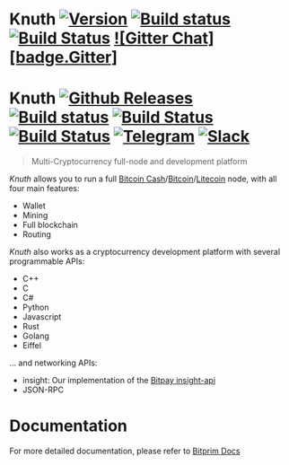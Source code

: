 # Knuth <a target="_blank" href="http://semver.org">![Version][badge.version]</a> <a target="_blank" href="https://travis-ci.org/k-nuth/node-exe">![Build status][badge.Travis]</a> <a target="_blank" href="https://ci.appveyor.com/projects/k-nuth/node-exe">![Build Status][badge.Appveyor]</a> <a target="_blank" href="https://gitter.im/bitprim/Lobby">![Gitter Chat][badge.Gitter]</a>

# Knuth <a target="_blank" href="https://github.com/k-nuth/node-exe/releases">![Github Releases][badge.release]</a> <a target="_blank" href="https://travis-ci.org/k-nuth/node-exe">![Build status][badge.Travis]</a> <a target="_blank" href="https://ci.appveyor.com/projects/k-nuth/node-exe">![Build Status][badge.Appveyor]</a> <a target="_blank" href="https://cirrus-ci.com/github/k-nuth/node-exe">![Build Status][badge.Cirrus]</a> <a target="_blank" href="https://t.me/knuth_cash">![Telegram][badge.telegram]</a> <a target="_blank" href="https://k-nuth.slack.com/">![Slack][badge.slack]</a>

> Multi-Cryptocurrency full-node and development platform

*Knuth* allows you to run a full [Bitcoin Cash](https://www.bitcoincash.org/)/[Bitcoin](https://bitcoin.org/)/[Litecoin](https://litecoin.org/) node,
with all four main features:
  * Wallet
  * Mining
  * Full blockchain
  * Routing

*Knuth* also works as a cryptocurrency development platform with several programmable APIs:
  * C++
  * C
  * C#
  * Python
  * Javascript
  * Rust
  * Golang
  * Eiffel

... and networking APIs: 
  * insight: Our implementation of the [Bitpay insight-api](https://github.com/bitpay/insight-api)
  * JSON-RPC
  
# Documentation

For more detailed documentation, please refer to [Bitprim Docs](https://bitprim.github.io/docfx/index.html)

<!-- Links -->
[badge.Travis]: https://travis-ci.org/k-nuth/node-exe.svg?branch=dev
[badge.Appveyor]: https://ci.appveyor.com/api/projects/status/github/k-nuth/node-exe?svg=true&branch=dev
[badge.Cirrus]: https://api.cirrus-ci.com/github/k-nuth/node-exe.svg?branch=dev
[badge.version]: https://badge.fury.io/gh/bitprim%2Fkth-node-exe.svg
[badge.release]: https://img.shields.io/github/release/k-nuth/node-exe.svg

[badge.telegram]: https://img.shields.io/badge/telegram-badge-blue.svg?logo=telegram
[badge.slack]: https://img.shields.io/badge/slack-badge-orange.svg?logo=slack

<!-- [badge.Gitter]: https://img.shields.io/badge/gitter-join%20chat-blue.svg -->

